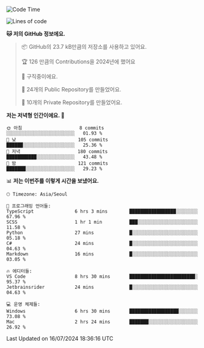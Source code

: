   <!--START_SECTION:waka-->
![Code Time](http://img.shields.io/badge/Code%20Time-735%20hrs%2040%20mins-blue)

![Lines of code](https://img.shields.io/badge/%EC%A0%80%EB%8A%94%20%EC%97%AC%ED%83%9C%EA%B9%8C%EC%A7%80%20-399.3%20thousand%20%EC%A4%84%EC%9D%98%20%EC%BD%94%EB%93%9C%EB%A5%BC%20%EC%9E%91%EC%84%B1%ED%96%88%EC%96%B4%EC%9A%94.-blue)

**🐱 저의 GitHub 정보에요.** 

> 📦 GitHub의 23.7 kB만큼의 저장소를 사용하고 있어요. 
 > 
> 🏆 126 만큼의 Contributions을 2024년에 했어요
 > 
> 💼 구직중이에요.
 > 
> 📜 24개의 Public Repository를 만들었어요. 
 > 
> 🔑 10개의 Private Repository를 만들었어요. 
 > 
**저는 저녁형 인간이에요. 🦉** 

```text
🌞 아침                     8 commits           ░░░░░░░░░░░░░░░░░░░░░░░░░   01.93 % 
🌆 낮　                     105 commits         ██████░░░░░░░░░░░░░░░░░░░   25.36 % 
🌃 저녁                     180 commits         ███████████░░░░░░░░░░░░░░   43.48 % 
🌙 밤　                     121 commits         ███████░░░░░░░░░░░░░░░░░░   29.23 % 
```


📊 **저는 이번주를 이렇게 시간을 보냈어요.** 

```text
🕑︎ Timezone: Asia/Seoul

💬 프로그래밍 언어들: 
TypeScript               6 hrs 3 mins        █████████████████░░░░░░░░   67.96 % 
SCSS                     1 hr 1 min          ███░░░░░░░░░░░░░░░░░░░░░░   11.58 % 
Python                   27 mins             █░░░░░░░░░░░░░░░░░░░░░░░░   05.18 % 
C#                       24 mins             █░░░░░░░░░░░░░░░░░░░░░░░░   04.63 % 
Markdown                 16 mins             █░░░░░░░░░░░░░░░░░░░░░░░░   03.05 % 

🔥 에디터들: 
VS Code                  8 hrs 30 mins       ████████████████████████░   95.37 % 
Jetbrainsrider           24 mins             █░░░░░░░░░░░░░░░░░░░░░░░░   04.63 % 

💻 운영 체제들: 
Windows                  6 hrs 30 mins       ██████████████████░░░░░░░   73.08 % 
Mac                      2 hrs 24 mins       ███████░░░░░░░░░░░░░░░░░░   26.92 % 
```


 Last Updated on 16/07/2024 18:36:16 UTC
<!--END_SECTION:waka-->
